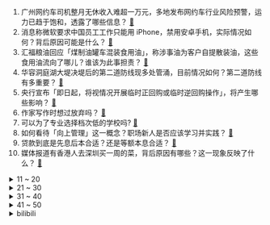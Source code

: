 1. 广州网约车司机整月无休收入难超一万元，多地发布网约车行业风险预警，运力已趋于饱和，透露了哪些信息？ [:link:](https://www.zhihu.com/question/661033260)
2. 消息称微软要求中国员工工作只能用 iPhone，禁用安卓手机，实际情况如何？背后原因可能是什么？ [:link:](https://www.zhihu.com/question/661075567)
3. 汇福粮油回应「煤制油罐车混装食用油」，称涉事油为客户自提散装油，这些食用油流向了哪儿？谁该为此事担责？ [:link:](https://www.zhihu.com/question/661061988)
4. 华容洞庭湖大堤决堤后的第二道防线现多处管涌，目前情况如何？第二道防线有多重要？ [:link:](https://www.zhihu.com/question/661038528)
5. 央行宣布「即日起，将视情况开展临时正回购或临时逆回购操作」，将产生哪些影响？ [:link:](https://www.zhihu.com/question/661025635)
6. 作家写作时想过放弃吗？ [:link:](https://www.zhihu.com/question/657223063)
7. 可以为了专业选择档次低的学校吗? [:link:](https://www.zhihu.com/question/660923906)
8. 如何看待「向上管理」这一概念？职场新人是否应该学习并实践？ [:link:](https://www.zhihu.com/question/660814426)
9. 贷款到底是先息后本合适？还是等额本息合适？ [:link:](https://www.zhihu.com/question/658819800)
10. 媒体报道有香港人去深圳买一周的菜，背后原因有哪些？这一现象反映了什么？ [:link:](https://www.zhihu.com/question/660993586)
<details>
<summary>11 ~ 20</summary>

11. 女子称养父去世堂哥要求继承房产，村支书「葬礼上堂哥摔盆，按民俗应由他继承」，如何从法律角度解读？ [:link:](https://www.zhihu.com/question/660966074)
12. 如何评价张静初？ [:link:](https://www.zhihu.com/question/25724128)
13. 为什么不能右侧超车，右侧超车有什么危险呢？ [:link:](https://www.zhihu.com/question/660449666)
14. 河南男子施救落水孩童被指「过于淡定」，男子回应「并非不急，是在等待救人时机」，如何评价他的做法？ [:link:](https://www.zhihu.com/question/660969168)
15. 如何看待小米手机中国区2024年二季度销量第二？ [:link:](https://www.zhihu.com/question/661058144)
16. 初入职场，饭桌上听不懂他人聊的话题怎么办？ [:link:](https://www.zhihu.com/question/593408931)
17. 莫德里奇 PK C罗，谁的足坛历史地位更高？ [:link:](https://www.zhihu.com/question/660379708)
18. 有哪些适合年轻人的使用的眼霜？ [:link:](https://www.zhihu.com/question/658451455)
19. 法国国民议会选举第二轮投票结束，左翼政党联盟获多数席位，对法国政局带来哪些影响？ [:link:](https://www.zhihu.com/question/661026547)
20. 为什么渤海翻译为Bohai,而黄海翻译为 yellow sea？ [:link:](https://www.zhihu.com/question/660376011)
</details>
<details>
<summary>21 ~ 30</summary>

21. 中国有哪些小城城建深刻受到自然地貌的影响后，反倒成了独具一格的特色？ [:link:](https://www.zhihu.com/question/660620449)
22. 跑步，你更喜欢独自驰骋的自由，还是结伴同行的欢乐？ [:link:](https://www.zhihu.com/question/660624200)
23. 《绝区零》玩家如何看待游戏中没有供玩家代入的剧情身份，玩家过于观众化，难以获得剧情参与感的剧情设计？ [:link:](https://www.zhihu.com/question/661000692)
24. 在职场上，「站队」现象是否普遍存在？职场新人应如何选择合适的立场？ [:link:](https://www.zhihu.com/question/660814084)
25. 湖南华容县团洲垸洞庭湖大堤决口完成封堵，封堵完成是否意味着抢险结束？封堵后里面的水该怎么排？ [:link:](https://www.zhihu.com/question/661086104)
26. 如何看待布朗尼·詹姆斯因左膝轻度肿胀而缺席 7 月 8 日的夏季联赛？ [:link:](https://www.zhihu.com/question/661024931)
27. 小说设定主角是普通人，没有金手指，不了解历史背景，要怎么快速立足？ [:link:](https://www.zhihu.com/question/660643939)
28. 都在说人工智能会让人失业，但是会不会有另外一种更好的可能? [:link:](https://www.zhihu.com/question/660840392)
29. 人在谷底的时候如何爬出来？ [:link:](https://www.zhihu.com/question/660927288)
30. 如果可以选择一位古代名人与你一同旅行？你会选择和谁去哪里？ [:link:](https://www.zhihu.com/question/660069212)
</details>
<details>
<summary>31 ~ 40</summary>

31. 对「展示、表达自己热爱的东西」感到羞愧，是一种什么心态？ [:link:](https://www.zhihu.com/question/660850257)
32. 7 月 8 日河南郑州发布暴雨黄色预警，目前降雨和积水情况如何？造成此次强降水的原因是什么？ [:link:](https://www.zhihu.com/question/661023765)
33. 如果再过五十年，四大名著会不会过时？ [:link:](https://www.zhihu.com/question/660605978)
34. 为什么欧洲杯1/4决赛西班牙德国禁区手球不判点球？ [:link:](https://www.zhihu.com/question/660852573)
35. 调查人员称「北溪」管道袭击可能由与乌方有关人员长期策划，这意味着什么？事件真相到底如何？ [:link:](https://www.zhihu.com/question/661023540)
36. 如果让你带老外在中国旅行，你会带他去哪几个城市？ [:link:](https://www.zhihu.com/question/660067052)
37. 猫咪为什么喜欢在你面前「打滚」？ [:link:](https://www.zhihu.com/question/658192062)
38. 夏季太热该如何跑步？ [:link:](https://www.zhihu.com/question/660039192)
39. 希尔德拒绝湖人合同，随后加盟勇士，希尔德为何要拒绝湖人？该球员的加盟对勇士有哪些战术上的影响？ [:link:](https://www.zhihu.com/question/660833043)
40. 如何评价王传君电影《默杀》中饰演的「林在福」这一角色？ [:link:](https://www.zhihu.com/question/660810495)
</details>
<details>
<summary>41 ~ 50</summary>

41. 如何看待2024年7月8日A股市场行情的走势? [:link:](https://www.zhihu.com/question/661033041)
42. 肌肉量和力量之间有什么关系？肌肉量大代表力量也大吗？ [:link:](https://www.zhihu.com/question/658444894)
43. 假如预算2000-3000，买啥手机好？ [:link:](https://www.zhihu.com/question/660428673)
44. 有哪些一眼万年的句子让你产生强烈的分享欲？ [:link:](https://www.zhihu.com/question/660880536)
45. 假如你中了500万，你会离职还是继续上班？ [:link:](https://www.zhihu.com/question/659420237)
46. 为什么美国的流浪汉这么多？是不是制度不行？ [:link:](https://www.zhihu.com/question/660917922)
47. 在英格兰当核心表现不佳，贝林厄姆是否被高估了？ [:link:](https://www.zhihu.com/question/660010230)
48. 刚入职的自动驾驶感知算法工程师不做端到端会被淘汰吗？ [:link:](https://www.zhihu.com/question/660848050)
49. 怎样看待有人说“我化妆只为了取悦自己”？ [:link:](https://www.zhihu.com/question/646926944)
50. 你觉得什么才叫遗憾？ [:link:](https://www.zhihu.com/question/660719306)
</details><details>
<summary>bilibili</summary>

</details>